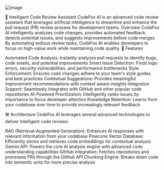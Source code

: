 ![image](https://github.com/user-attachments/assets/0fb2dfa1-7851-4e23-bed9-d31e035d3e1c)

🦊 Intelligent Code Review Assistant
CodeFox AI is an advanced code review assistant that leverages artificial intelligence to streamline and enhance the pull request (PR) review process for development teams.
Overview
CodeFox AI intelligently analyzes code changes, provides automated feedback, detects potential issues, and suggests improvements before code merges. By automating tedious review tasks, CodeFox AI enables developers to focus on high-value work while maintaining code quality.
🚀 Features

Automated Code Analysis: Instantly analyzes pull requests to identify bugs, code smells, and potential improvements
Smart Issue Detection: Finds logic errors, security vulnerabilities, and performance bottlenecks
Style Enforcement: Ensures code changes adhere to your team's style guides and best practices
Contextual Suggestions: Provides meaningful improvement recommendations with context-aware insights
Integration Support: Seamlessly integrates with GitHub and other popular code repositories
AI-Powered Prioritization: Intelligently ranks issues by importance to focus developer attention
Knowledge Retention: Learns from your codebase over time to provide increasingly relevant feedback

🛠️ Architecture
CodeFox AI leverages several advanced technologies to deliver intelligent code reviews:

RAG (Retrieval-Augmented Generation): Enhances AI responses with relevant information from your codebase
Pinecone Vector Database: Efficiently stores and retrieves code embeddings for contextual analysis
Gemini API: Powers the core AI analysis engine with advanced code understanding capabilities
GitHub Integration: Fetches repositories and processes PRs through the GitHub API
Chunking Engine: Breaks down code into semantic units for more precise analysis
